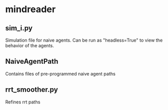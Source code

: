 # mindreader


## sim_i.py 
Simulation file for naive agents. Can be run as "headless=True" to view the behavior of the agents.

## NaiveAgentPath
Contains files of pre-programmed naive agent paths

## rrt_smoother.py
Refines rrt paths
